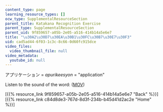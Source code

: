 ```yaml
---
content_type: page
learning_resource_types: []
ocw_type: SupplementalResourceSection
parent_title: Katakana Recognition Exercise
parent_type: SupplementalResourceSection
parent_uid: 9f859657-a05b-2e05-a516-414b14a5e6e7
title: "\u30A2\u30D7\u30EA\u30B1\u30FC\u30B7\u30E7\u30F3"
uid: cad5ad44-6f03-1c3c-8c66-0d60fc915dce
video_files:
  video_thumbnail_file: null
video_metadata:
  youtube_id: null
---
```


アプリケーション = _apurikeesyon_ = "application"

Listen to the sound of the word: ([MOV](http://www.archive.org/download/MITRES21F.01S10_KATAKANA_EXERCISES/word20.mov))

  
\[{{% resource_link 9f859657-a05b-2e05-a516-414b14a5e6e7 "Back" %}}\]  
\[{{% resource_link c84d8de3-767d-8d3f-234b-b45d41d2ac2e "Home" %}}\]